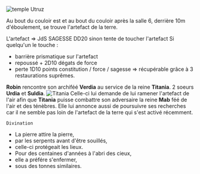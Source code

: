 ![temple Utruz](assets/images/utiles/utruz_temple.jpg)

Au bout du couloir est et au bout du couloir après la salle 6, derrière 10m d'éboulement, se trouve l'artefact de la terre.

L'artefact => JdS SAGESSE DD20 sinon tente de toucher l'artefact
Si quelqu'un le touche :

- barrière prismatique sur l'artefact
- repoussé + 2D10 dégats de force
- perte 1D10 points constitution / force / sagesse
=> récupérable grâce à 3 restaurations suprêmes.

**Robin** rencontre son archiféé **Verdia** au service de la reine **Titania**. 2 soeurs **Urdia** et **Suldia**.
![Titania](./assets/images/persos/titania.jpg)
Celle-ci lui demande de lui ramener l'artefact de l'air afin que **Titania** puisse combattre son adversaire la reine **Mab** féé de l'air et des ténèbres.
Elle lui annonce aussi de poursuivre ses recherches car il ne semble pas loin de l'artefact de la terre qui s'est activé récemment.

`Divination`

- La pierre attire la pierre,
- par les serpents avant d'être souillés,
- celle-ci protégeait les lieux.
- Pour des centaines d'années à l'abri des cieux,
- elle a préfére s'enfermer,
- sous des tonnes similaires.